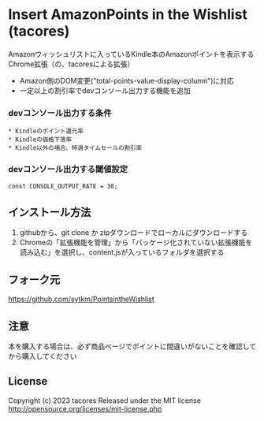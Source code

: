# Insert AmazonPoints in the Wishlist (tacores)

Amazonウィッシュリストに入っているKindle本のAmazonポイントを表示するChrome拡張（の、tacoresによる拡張）

* Amazon側のDOM変更("total-points-value-display-column")に対応
* 一定以上の割引率でdevコンソール出力する機能を追加

### devコンソール出力する条件
    * Kindleのポイント還元率
    * Kindleの価格下落率
    * Kindle以外の場合、特選タイムセールの割引率

### devコンソール出力する閾値設定
`const CONSOLE_OUTPUT_RATE = 30;`

## インストール方法
1. githubから、git clone か zipダウンロードでローカルにダウンロードする
1. Chromeの「拡張機能を管理」から「パッケージ化されていない拡張機能を読み込む」を選択し、content.jsが入っているフォルダを選択する

## フォーク元
https://github.com/sytkm/PointsintheWishlist

## 注意
本を購入する場合は、必ず商品ページでポイントに間違いがないことを確認してから購入してください

## License
Copyright (c) 2023 tacores
Released under the MIT license
http://opensource.org/licenses/mit-license.php
